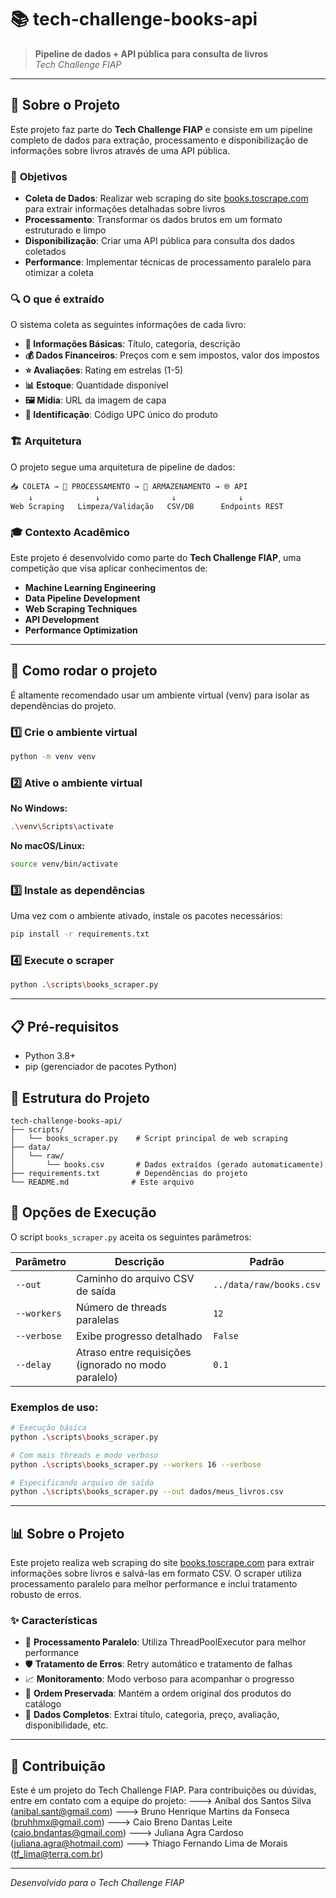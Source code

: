 # 📚 tech-challenge-books-api

> **Pipeline de dados + API pública para consulta de livros**  
> *Tech Challenge FIAP*

---

## 📖 Sobre o Projeto

Este projeto faz parte do **Tech Challenge FIAP** e consiste em um pipeline completo de dados para extração, processamento e disponibilização de informações sobre livros através de uma API pública.

### 🎯 **Objetivos**

- **Coleta de Dados**: Realizar web scraping do site [books.toscrape.com](https://books.toscrape.com/) para extrair informações detalhadas sobre livros
- **Processamento**: Transformar os dados brutos em um formato estruturado e limpo
- **Disponibilização**: Criar uma API pública para consulta dos dados coletados
- **Performance**: Implementar técnicas de processamento paralelo para otimizar a coleta

### 🔍 **O que é extraído**

O sistema coleta as seguintes informações de cada livro:

- **📝 Informações Básicas**: Título, categoria, descrição
- **💰 Dados Financeiros**: Preços com e sem impostos, valor dos impostos
- **⭐ Avaliações**: Rating em estrelas (1-5)
- **📊 Estoque**: Quantidade disponível
- **🖼️ Mídia**: URL da imagem de capa
- **🔢 Identificação**: Código UPC único do produto

### 🏗️ **Arquitetura**

O projeto segue uma arquitetura de pipeline de dados:

```
📥 COLETA → 🔄 PROCESSAMENTO → 💾 ARMAZENAMENTO → 🌐 API
    ↓              ↓                ↓              ↓
Web Scraping   Limpeza/Validação   CSV/DB      Endpoints REST
```

### 🎓 **Contexto Acadêmico**

Este projeto é desenvolvido como parte do **Tech Challenge FIAP**, uma competição que visa aplicar conhecimentos de:

- **Machine Learning Engineering**
- **Data Pipeline Development**
- **Web Scraping Techniques**
- **API Development**
- **Performance Optimization**

---

## 🚀 Como rodar o projeto

É altamente recomendado usar um ambiente virtual (venv) para isolar as dependências do projeto.

### 1️⃣ **Crie o ambiente virtual**

```bash
python -m venv venv
```

### 2️⃣ **Ative o ambiente virtual**

**No Windows:**
```bash
.\venv\Scripts\activate
```

**No macOS/Linux:**
```bash
source venv/bin/activate
```

### 3️⃣ **Instale as dependências**

Uma vez com o ambiente ativado, instale os pacotes necessários:

```bash
pip install -r requirements.txt
```

### 4️⃣ **Execute o scraper**

```bash
python .\scripts\books_scraper.py
```

---

## 📋 Pré-requisitos

- Python 3.8+
- pip (gerenciador de pacotes Python)

## 📁 Estrutura do Projeto

```
tech-challenge-books-api/
├── scripts/
│   └── books_scraper.py    # Script principal de web scraping
├── data/
│   └── raw/
│       └── books.csv       # Dados extraídos (gerado automaticamente)
├── requirements.txt        # Dependências do projeto
└── README.md              # Este arquivo
```

## 🔧 Opções de Execução

O script `books_scraper.py` aceita os seguintes parâmetros:

| Parâmetro | Descrição | Padrão |
|-----------|-----------|--------|
| `--out` | Caminho do arquivo CSV de saída | `../data/raw/books.csv` |
| `--workers` | Número de threads paralelas | `12` |
| `--verbose` | Exibe progresso detalhado | `False` |
| `--delay` | Atraso entre requisições (ignorado no modo paralelo) | `0.1` |

### Exemplos de uso:

```bash
# Execução básica
python .\scripts\books_scraper.py

# Com mais threads e modo verboso
python .\scripts\books_scraper.py --workers 16 --verbose

# Especificando arquivo de saída
python .\scripts\books_scraper.py --out dados/meus_livros.csv
```

---

## 📊 Sobre o Projeto

Este projeto realiza web scraping do site [books.toscrape.com](https://books.toscrape.com/) para extrair informações sobre livros e salvá-las em formato CSV. O scraper utiliza processamento paralelo para melhor performance e inclui tratamento robusto de erros.

### ✨ Características

- 🔄 **Processamento Paralelo**: Utiliza ThreadPoolExecutor para melhor performance
- 🛡️ **Tratamento de Erros**: Retry automático e tratamento de falhas
- 📈 **Monitoramento**: Modo verboso para acompanhar o progresso
- 🎯 **Ordem Preservada**: Mantém a ordem original dos produtos do catálogo
- 📝 **Dados Completos**: Extrai título, categoria, preço, avaliação, disponibilidade, etc.

---

## 🤝 Contribuição

Este é um projeto do Tech Challenge FIAP. Para contribuições ou dúvidas, entre em contato com a equipe do projeto:
---> Aníbal dos Santos Silva
    (anibal.sant@gmail.com)
---> Bruno Henrique Martins da Fonseca
    (bruhhmx@gmail.com)
---> Caio Breno Dantas Leite
    (caio.bndantas@gmail.com)
---> Juliana Agra Cardoso
    (juliana.agra@hotmail.com)
---> Thiago Fernando Lima de Morais
    (tf_lima@terra.com.br)

---

*Desenvolvido para o Tech Challenge FIAP*
